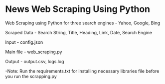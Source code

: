 # News Web Scraping Using Python

Web Scraping using Python for three search engines - Yahoo, Google, Bing

Scraped Data - Search String, Title, Heading, Link, Date, Search Engine

Input - config.json

Main file - web_scraping.py

Output - output.csv, logs.log

-Note: Run the requirements.txt for installing necessary libraries file before you run the scrapping.py
